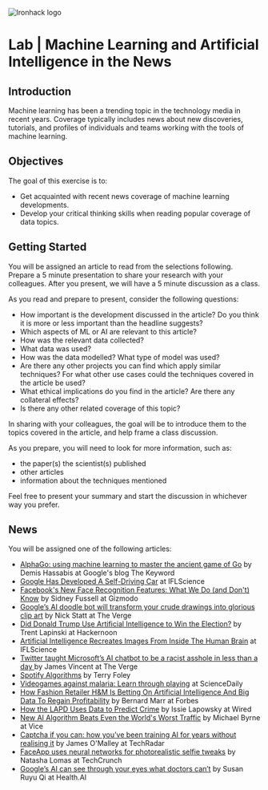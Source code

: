 ![Ironhack logo](https://i.imgur.com/1QgrNNw.png)

# Lab | Machine Learning and Artificial Intelligence in the News

## Introduction

Machine learning has been a trending topic in the technology media in recent years. Coverage typically includes news about new discoveries, tutorials, and profiles of individuals and teams working with the tools of machine learning.

## Objectives

The goal of this exercise is to:

* Get acquainted with recent news coverage of machine learning developments.
* Develop your critical thinking skills when reading popular coverage of data topics.

## Getting Started

You will be assigned an article to read from the selections following. Prepare a 5 minute presentation to share your research with your colleagues. After you present, we will have a 5 minute discussion as a class.

As you read and prepare to present, consider the following questions:

* How important is the development discussed in the article? Do you think it is more or less important than the headline suggests?
* Which aspects of ML or AI are relevant to this article?
* How was the relevant data collected?
* What data was used?
* How was the data modelled? What type of model was used?
* Are there any other projects you can find which apply similar techniques? For what other use cases could the techniques covered in the article be used?
* What ethical implications do you find in the article? Are there any collateral effects?
* Is there any other related coverage of this topic?

In sharing with your colleagues, the goal will be to introduce them to the topics covered in the article, and help frame a class discussion.

As you prepare, you will need to look for more information, such as:

* the paper(s) the scientist(s) published
* other articles
* information about the techniques mentioned

Feel free to present your summary and start the discussion in whichever way you prefer.

## News

You will be assigned one of the following articles:

* [AlphaGo: using machine learning to master the ancient game of Go](https://www.blog.google/technology/ai/alphago-machine-learning-game-go/) by Demis Hassabis at Google's blog The Keyword
* [Google Has Developed A Self-Driving Car](https://www.iflscience.com/technology/google-has-developed-self-driving-car/) at IFLScience
* [Facebook's New Face Recognition Features: What We Do (and Don't) Know](https://gizmodo.com/facebooks-new-face-recognition-features-what-we-do-an-1823359911) by Sidney Fussell at Gizmodo
* [Google’s AI doodle bot will transform your crude drawings into glorious clip art](https://www.theverge.com/2017/4/11/15263434/google-ai-autodraw-doodle-bot-drawing-image-recognition) by Nick Statt at The Verge
* [Did Donald Trump Use Artificial Intelligence to Win the Election?](https://hackernoon.com/did-donald-trump-use-artificial-intelligence-to-win-the-election-8008c2c0bf59) by Trent Lapinski at Hackernoon
* [Artificial Intelligence Recreates Images From Inside The Human Brain](https://www.iflscience.com/brain/artificial-intelligence-recreates-images-from-inside-the-human-brain/) at IFLScience
* [Twitter taught Microsoft’s AI chatbot to be a racist asshole in less than a day
](https://www.theverge.com/2016/3/24/11297050/tay-microsoft-chatbot-racist) by James Vincent at The Verge
* [Spotify Algorithms](https://medium.com/@terry.foley555/spotify-algorithms-5f38b6b6db58) by Terry Foley
* [Videogames against malaria: Learn through playing](https://www.sciencedaily.com/releases/2016/04/160425095546.htm) at ScienceDaily
* [How Fashion Retailer H&M Is Betting On Artificial Intelligence And Big Data To Regain Profitability](https://www.forbes.com/sites/bernardmarr/2018/08/10/how-fashion-retailer-hm-is-betting-on-artificial-intelligence-and-big-data-to-regain-profitability/#65bdfc7a5b00) by Bernard Marr at Forbes
* [How the LAPD Uses Data to Predict Crime](https://www.wired.com/story/los-angeles-police-department-predictive-policing/) by Issie Lapowsky at Wired
* [New AI Algorithm Beats Even the World's Worst Traffic](https://motherboard.vice.com/en_us/article/jp3dn7/new-ai-algorithm-beats-even-the-worlds-worst-traffic) by Michael Byrne at Vice
* [Captcha if you can: how you’ve been training AI for years without realising it](https://www.techradar.com/news/captcha-if-you-can-how-youve-been-training-ai-for-years-without-realising-it) by James O'Malley at TechRadar
* [FaceApp uses neural networks for photorealistic selfie tweaks](https://techcrunch.com/2017/02/08/faceapp-uses-neural-networks-for-photorealistic-selfie-tweaks/?guccounter=1) by Natasha Lomas at TechCrunch
* [Google’s AI can see through your eyes what doctors can’t](https://medium.com/health-ai/googles-ai-can-see-through-your-eyes-what-doctors-can-t-c1031c0b3df4) by Susan Ruyu Qi at Health.AI
